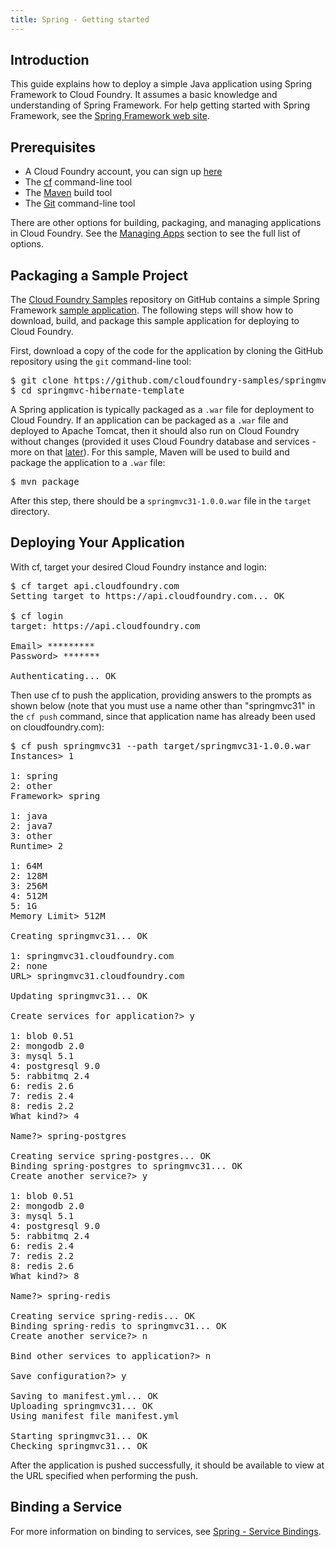```yaml
---
title: Spring - Getting started
---
```


## <a id='intro'></a>Introduction ##

This guide explains how to deploy a simple Java application using Spring Framework to Cloud Foundry. It assumes a basic knowledge and understanding of Spring Framework. For help getting started with Spring Framework, see the [Spring Framework web site](http://www.springsource.org/get-started).

## <a id='prerequisites'></a>Prerequisites ##

* A Cloud Foundry account, you can sign up [here](https://my.cloudfoundry.com/signup)
* The [cf](../../managing-apps/cf) command-line tool
* The [Maven](http://maven.apache.org/) build tool
* The [Git](http://git-scm.com/downloads) command-line tool

There are other options for building, packaging, and managing applications in Cloud Foundry. See the [Managing Apps](../../managing-apps/) section to see the full list of options.

## <a id='sample-project'></a>Packaging a Sample Project ##

The [Cloud Foundry Samples](https://github.com/cloudfoundry-samples) repository on GitHub contains a simple Spring Framework [sample application](https://github.com/cloudfoundry-samples/springmvc-hibernate-template). The following steps will show how to download, build, and package this sample application for deploying to Cloud Foundry.

First, download a copy of the code for the application by cloning the GitHub repository using the `git` command-line tool:

<pre class="terminal">
$ git clone https://github.com/cloudfoundry-samples/springmvc-hibernate-template
$ cd springmvc-hibernate-template
</pre>

A Spring application is typically packaged as a `.war` file for deployment to Cloud Foundry. If an application can be packaged as a `.war` file and deployed to Apache Tomcat, then it should also run on Cloud Foundry without changes (provided it uses Cloud Foundry database and services - more on that [later](./spring-service-bindings.html)). For this sample, Maven will be used to build and package the application to a `.war` file:

<pre class="terminal">
$ mvn package
</pre>

After this step, there should be a `springmvc31-1.0.0.war` file in the `target` directory.

## <a id='deploying'></a>Deploying Your Application ##

With cf, target your desired Cloud Foundry instance and login:

<pre class="terminal">
$ cf target api.cloudfoundry.com
Setting target to https://api.cloudfoundry.com... OK

$ cf login
target: https://api.cloudfoundry.com

Email> *********
Password> *******

Authenticating... OK
</pre>

Then use cf to push the application, providing answers to the prompts as shown below (note that you must use a name other than "springmvc31" in the `cf push` command, since that application name has already been used on cloudfoundry.com):

<pre class="terminal">
$ cf push springmvc31 --path target/springmvc31-1.0.0.war
Instances> 1

1: spring
2: other
Framework> spring

1: java
2: java7
3: other
Runtime> 2

1: 64M
2: 128M
3: 256M
4: 512M
5: 1G
Memory Limit> 512M

Creating springmvc31... OK

1: springmvc31.cloudfoundry.com
2: none
URL> springmvc31.cloudfoundry.com

Updating springmvc31... OK

Create services for application?> y

1: blob 0.51
2: mongodb 2.0
3: mysql 5.1
4: postgresql 9.0
5: rabbitmq 2.4
6: redis 2.6
7: redis 2.4
8: redis 2.2
What kind?> 4

Name?> spring-postgres

Creating service spring-postgres... OK
Binding spring-postgres to springmvc31... OK
Create another service?> y

1: blob 0.51
2: mongodb 2.0
3: mysql 5.1
4: postgresql 9.0
5: rabbitmq 2.4
6: redis 2.4
7: redis 2.2
8: redis 2.6
What kind?> 8

Name?> spring-redis

Creating service spring-redis... OK
Binding spring-redis to springmvc31... OK
Create another service?> n

Bind other services to application?> n

Save configuration?> y

Saving to manifest.yml... OK
Uploading springmvc31... OK
Using manifest file manifest.yml

Starting springmvc31... OK
Checking springmvc31... OK
</pre>

After the application is pushed successfully, it should be available to view at the URL specified when performing the push.

## <a id='next-steps'></a>Binding a Service ##

For more information on binding to services, see [Spring - Service Bindings](./spring-service-bindings.html).
